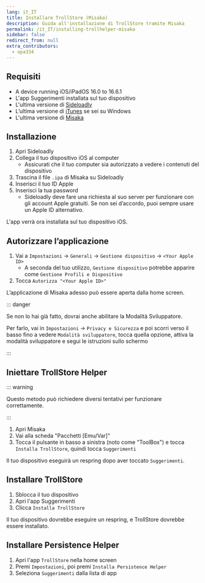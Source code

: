 ```yaml
---
lang: it_IT
title: Installare TrollStore (Misaka)
description: Guida all'installazione di TrollStore tramite Misaka
permalink: /it_IT/installing-trollhelper-misaka
sidebar: false
redirect_from: null
extra_contributors:
  - opa334
---
```


## Requisiti

- A device running iOS/iPadOS 16.0 to 16.6.1
- L'app Suggerimenti installata sul tuo dispositivo
- L'ultima versione di [Sideloadly](https://sideloadly.io/)
- L’ultima versione di [iTunes](https://www.apple.com/itunes/download/win32) se sei su Windows
- L'ultima versione di [Misaka](https://github.com/straight-tamago/misaka/releases/latest)

## Installazione

1. Apri Sideloadly
2. Collega il tuo dispositivo iOS al computer
   - Assicurati che il tuo computer sia autorizzato a vedere i contenuti del dispositivo
3. Trascina il file `.ipa` di Misaka su Sideloadly
4. Inserisci il tuo ID Apple
5. Inserisci la tua password
   - Sideloadly deve fare una richiesta al suo server per funzionare con gli account Apple gratuiti. Se non sei d’accordo, puoi sempre usare un Apple ID alternativo.

L'app verrà ora installata sul tuo dispositivo iOS.

## Autorizzare l’applicazione

1. Vai a `Impostazioni` -> `Generali` -> `Gestione dispositivo` -> `<Your Apple ID>`
   - A seconda del tuo utilizzo, `Gestione dispositivo` potrebbe apparire come `Gestione Profili e Dispositivo`
2. Tocca `Autorizza "<Your Apple ID>"`

L’applicazione di Misaka adesso può essere aperta dalla home screen.

::: danger

Se non lo hai già fatto, dovrai anche abilitare la Modalità Sviluppatore.

Per farlo, vai in `Impostazioni` -> `Privacy e Sicurezza` e poi scorri verso il basso fino a vedere `Modalità sviluppatore`, tocca quella opzione, attiva la modalità sviluppatore e segui le istruzioni sullo schermo

:::

## Iniettare TrollStore Helper

::: warning

Questo metodo può richiedere diversi tentativi per funzionare correttamente.

:::

1. Apri Misaka
2. Vai alla scheda "Pacchetti [Emu/Var]"
3. Tocca il pulsante in basso a sinistra (noto come "ToolBox") e tocca `Installa TrollStore`, quindi tocca `Suggerimenti`

Il tuo dispositivo eseguirà un respring dopo aver toccato `Suggerimenti`.

## Installare TrollStore

1. Sblocca il tuo dispositivo
2. Apri l'app Suggerimenti
3. Clicca `Installa TrollStore`

Il tuo dispositivo dovrebbe eseguire un respring, e TrollStore dovrebbe essere installato.

## Installare Persistence Helper

1. Apri l'app `TrollStore` nella home screen
2. Premi `Impostazioni`, poi premi `Installa Persistence Helper`
3. Seleziona `Suggerimenti` dalla lista di app
